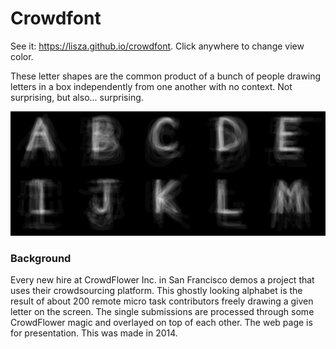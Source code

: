 # Crowdfont

See it: https://lisza.github.io/crowdfont. Click anywhere to change view color.

These letter shapes are the common product of a bunch of people drawing
letters in a box independently from one another with no context.
Not surprising, but also... surprising.

![crowdfont ghostfont image](./files/ghostfont_readme.png)

### Background
Every new hire at CrowdFlower Inc. in San Francisco demos a project that
uses their crowdsourcing platform. This ghostly looking alphabet is the
result of about 200 remote micro task contributors freely drawing a
given letter on the screen. The single submissions are processed through
some CrowdFlower magic and overlayed on top of each other. The web page
is for presentation. This was made in 2014.
